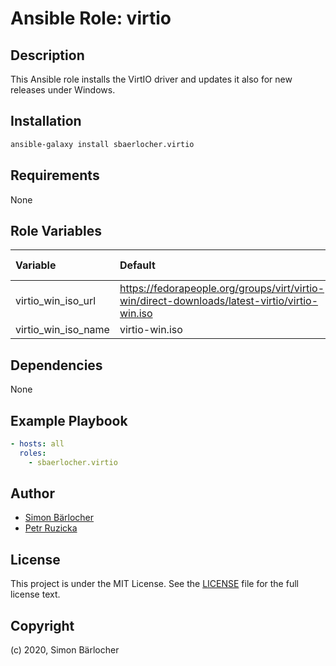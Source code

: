 # Ansible Role: virtio

## Description

This Ansible role installs the VirtIO driver and updates it also for new releases under Windows.

## Installation

```bash
ansible-galaxy install sbaerlocher.virtio
```

## Requirements

None

## Role Variables

| Variable            | Default                                                                                         | Comments (type) |
| :------------------ | :---------------------------------------------------------------------------------------------- | :-------------- |
| virtio_win_iso_url  | <https://fedorapeople.org/groups/virt/virtio-win/direct-downloads/latest-virtio/virtio-win.iso> |                 |
| virtio_win_iso_name | virtio-win.iso                                                                                  |                 |

## Dependencies

None

## Example Playbook

```yml
- hosts: all
  roles:
    - sbaerlocher.virtio
```

## Author

- [Simon Bärlocher](https://sbaerlocher.ch)
- [Petr Ruzicka](mailto:petr.ruzicka@gmail.com)

## License

This project is under the MIT License. See the [LICENSE](https://sbaerlo.ch/licence) file for the full license text.

## Copyright

(c) 2020, Simon Bärlocher
